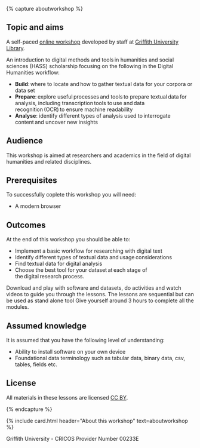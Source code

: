 {% capture aboutworkshop %}

## Topic and aims

A self-paced [online workshop](https://griffithunilibrary.github.io/intro-text-mining-analysis/) developed by staff at [Griffith University Library](https://www.griffith.edu.au/library).

An introduction to digital methods and tools in humanities and social sciences (HASS) scholarship focusing on the following in the Digital Humanities workflow: 

- **Build**: where to locate and how to gather textual data for your corpora or data set   
- **Prepare**: explore useful processes and tools to prepare textual data for analysis, including transcription tools to use and data recognition (OCR) to ensure machine readability  
- **Analyse**: identify different types of analysis used to interrogate content and uncover new insights

## Audience

This workshop is aimed at researchers and academics in the field of digital humanities and related disciplines.

## Prerequisites

To successfully coplete this workshop you will need:

- A modern browser

## Outcomes

At the end of this workshop you should be able to:

- Implement a basic workflow for researching with digital text  
- Identify different types of textual data and usage considerations
- Find textual data for digital analysis  
- Choose the best tool for your dataset at each stage of the digital research process.

Download and play with software and datasets, do activities and watch videos to guide you through the lessons. The lessons are sequential but can be used as stand alone tool
Give yourself around 3 hours to complete all the modules.

## Assumed knowledge

It is assumed that you have the following level of understanding:

- Ability to install software on your own device
- Foundational data terminology such as tabular data, binary data, csv, tables, fields etc.

## License

All materials in these lessons are licensed [CC BY](https://creativecommons.org/licenses/by/4.0/).

{% endcapture %}

{% include card.html header="About this workshop" text=aboutworkshop %}

Griffith University - CRICOS Provider Number 00233E